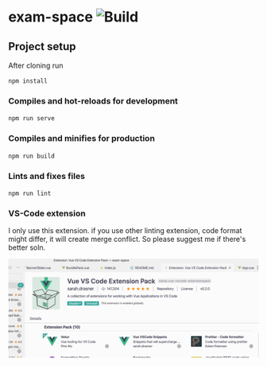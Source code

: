 # exam-space ![Build](https://github.com/ExamSpace/ExamSpace-Frontedn-Vue-Intigration/workflows/Build/badge.svg)

## Project setup

After cloning run

```
npm install
```

### Compiles and hot-reloads for development

```
npm run serve
```

### Compiles and minifies for production

```
npm run build
```

### Lints and fixes files

```
npm run lint
```
### VS-Code extension
I only use this extension. if you use other linting extension, code format might differ, it will create merge conflict. So please suggest me if there's better soln.

![screenshot](https://github.com/ExamSpace/ExamSpace-Frontedn-Vue-Intigration/blob/master/VscodeExtension.png)

